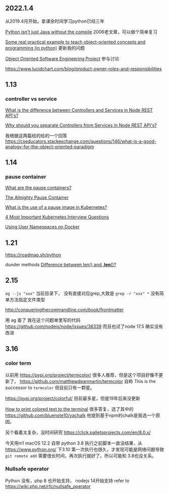 ## 2022.1.4

从2019.4月开始，拿课余时间学习python已经三年

[Python isn't just Java without the compile](https://bitworking.org/news/2006/08/python_isnt_java_without_the_compile/) 2006老文章，可以做个简单复习

[Some real practical example to teach object-oriented concepts and programming (in python)](https://cseducators.stackexchange.com/questions/6709/some-real-practical-example-to-teach-object-oriented-concepts-and-programming-i) 更新我的问题

[Object Oriented Software Engineering Project](https://cseducators.stackexchange.com/questions/7087/object-oriented-software-engineering-project) 参与讨论

https://www.lucidchart.com/blog/product-owner-roles-and-responsibilities

## 1.13

### controller vs service

[What is the difference between Controllers and Services in Node REST API's?](https://www.coreycleary.me/what-is-the-difference-between-controllers-and-services-in-node-rest-apis/)

[Why should you separate Controllers from Services in Node REST API's?](https://www.coreycleary.me/why-should-you-separate-controllers-from-services-in-node-rest-apis)

我根据这两篇给的给的一个回答 https://cseducators.stackexchange.com/questions/146/what-is-a-good-analogy-for-the-object-oriented-paradigm



## 1.14

### pause container

[What are the pause containers?](https://stackoverflow.com/questions/48651269/what-are-the-pause-containers)

[The Almighty Pause Container](https://www.ianlewis.org/en/almighty-pause-container)

[What is the use of a pause image in Kubernetes?](https://stackoverflow.com/questions/53258342/what-is-the-use-of-a-pause-image-in-kubernetes)

[4 Most Important Kubernetes Interview Questions](https://www.linkedin.com/pulse/4-most-important-kubernetes-interview-questions-raju-kumar-/)

[Using User Namespaces on Docker](https://coderwall.com/p/s_ydlq/using-user-namespaces-on-docker)



## 1.21

https://roadmap.sh/python

dunder methods  [Difference between len() and .__len__()?](https://stackoverflow.com/questions/2481421/difference-between-len-and-len)



## 2.15

`ag --js "xxx"` 当前目录下， 没有直接对应grep,大致是 `grep -r "xxx" *` 没有简单方法指定文件类型

http://conqueringthecommandline.com/book/frontmatter

用 ag 查了 我在这个问题单里写的代码 https://github.com/nodejs/node/issues/38339  而且也试了node 17.5 确实没有改进



## 3.16

### color term

以前用 https://pypi.org/project/termcolor/  很多人推荐，但是这个项目好像不更新了。 https://github.com/matthewdeanmartin/termcolor 自称  This is the successor to `termcolor`  但目前只有一颗星。

https://pypi.org/project/colorful/ 目前最多星，但是19年后来没更新 

[How to print colored text to the terminal](https://stackoverflow.com/questions/287871/how-to-print-colored-text-to-the-terminal) 很多答复，选了其中的 https://github.com/bluenote10/yachalk 他提到基于npm的chalk是我选一个原因。

另个看着太复杂，没时间研究 https://click.palletsprojects.com/en/8.0.x/

今天用m1 macOS 12.2 自带 python 3.8 执行之前脚本一直没结果，从 https://www.python.org/ 下3.10 第一次执行也很久，才发现可能是网络问题导致  `git remote add` 需要很长时间，再次执行就好了。所以可能和 3.8也没关系。



### Nullsafe operator

Python 没有，php 8 也开始支持， nodejs 14开始支持 refer to https://wiki.php.net/rfc/nullsafe_operator

